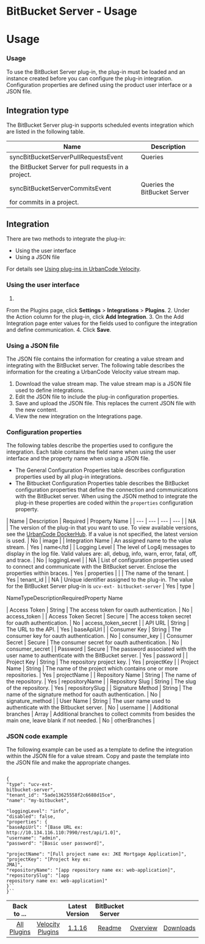 
BitBucket Server - Usage
========================

# Usage


### Usage



To use the BitBucket Server plug-in, the plug-in must be loaded and an instance created before you can
configure the plug-in integration. Configuration properties are defined using the product user interface or a JSON file.


Integration type
----------------

The BitBucket Server plug-in supports scheduled events integration which are
listed in the following table.


| Name | Description |
| --- | --- |
| syncBitBucketServerPullRequestsEvent | Queries
the BitBucket Server for pull requests in a project. |
| syncBitBucketServerCommitsEvent | Queries the BitBucket Server
for commits in a project. |

Integration
-----------

There are two methods to integrate the plug-in:

* Using the
user interface
* Using a JSON file

For details see [Using plug-ins in UrbanCode
Velocity](https://community.ibm.com/community/user/wasdevops/blogs/osman-burucu/2022/07/20/using-plug-ins-in-urbancode-velocity&preview=true).

### Using the user interface

1.
From the Plugins page, click **Settings** > **Integrations** > **Plugins**.
2. Under the Action column for the plug-in,
click **Add Integration**.
3. On the Add Integration page enter values for the fields used to configure the integration
and define communication.
4. Click **Save**.

### Using a JSON file

The JSON file contains the information for
creating a value stream and integrating with the BitBucket server. The following table describes the information for the
creating a UrbanCode Velocity value stream map.

1. Download the value stream map. The value stream map is a JSON file
used to define integrations.
2. Edit the JSON file to include the plug-in configuration properties.
3. Save and upload
the JSON file. This replaces the current JSON file with the new content.
4. View the new integration on the Integrations
page.

### Configuration properties

The following tables describe the properties used to configure the integration.
Each table contains the field name when using the user interface and the property name when using a JSON file.

* The
General Configuration Properties table describes configuration properties used by all plug-in integrations.
* The
Bitbucket Configuration Properties table describes the BitBucket configuration properties that define the connection and
communications with the BitBucket server. When using the JSON method to integrate the plug-in these properties are
coded within the `properties` configuration property.


| Name | Description | Required | Property Name |
| --- | ---
| --- | --- |
| NA | The version of the plug-in that you want to use. To view available versions, see the [UrbanCode
DockerHub](https://hub.docker.com/r/urbancode/ucv-ext-bitbucket-server/tags). If a value is not specified, the latest
version is used. | No | image |
| Integration Name | An assigned name to the value stream. | Yes | name</td |
| Logging
Level | The level of Log4j messages to display in the log file. Valid values are: all, debug, info, warn, error, fatal,
off, and trace. | No | loggingLevel |
| NA | List of configuration properties used to connect and communicate with the
BitBucket server. Enclose the properties within braces. | Yes | properties |
|  | The name of the tenant. | Yes |
tenant\_id |
| NA | Unique identifier assigned to the plug-in. The value for the BitBucket Server plug-in is `ucv-ext-
bitbucket-server` | Yes | type |

NameTypeDescriptionRequiredProperty Name


| Access Token | String | The access
token for oauth authentication. | No | access\_token |
| Access Token Secret | Secure | The access token secret for
oauth authentication. | No | access\_token\_secret |
| API URL | String | The URL to the API. | Yes | baseApiUrl |
|
Consumer Key | String | The consumer key for oauth authentication. | No | consumer\_key |
| Consumer Secret | Secure |
The consumer secret for oauth authentication. | No | consumer\_secret |
| Password | Secure | The password associated
with the user name to authenticate with the BitBucket server. | Yes | password |
| Project Key | String | The repository
project key. | Yes | projectKey |
| Project Name | String | The name of the project which contains one or more
repositories. | Yes | projectName |
| Repository Name | String | The name of the repository. | Yes | repositoryName |
|
Repository Slug | String | The slug of the repository. | Yes | repositorySlug |
| Signature Method | String | The name
of the signature method for oauth authentication. | No | signature\_method |
| User Name | String | The user name used
to authenticate with the Bitbucket server. | No | username |
| Additional branches | Array | Additional branches to
collect commits from besides the main one, leave blank if not needed. | No | otherBranches |

### JSON code example


The following example can be used as a template to define the integration within the JSON file for a value stream. Copy
and paste the template into the JSON file and make the appropriate changes.


```

{
"type": "ucv-ext-
bitbucket-server",
"tenant_id": "5ade13625558f2c6688d15ce",
"name": "my-bitbucket",

"loggingLevel": "info",
"disabled": false,
"properties": {
"baseApiUrl": "[Base URL ex:
http://10.134.116.110:7990/rest/api/1.0]",
"username": "admin",
"password": "[Basic user password]",

"projectName": "[Full project name ex: JKE Mortgage Application]",
"projectKey": "[Project key ex:
JMA]",
"repositoryName": "[app repository name ex: web-application]",
"repositorySlug": "[app
repository name ex: web-application]"
}``
}``

```



|Back to ...||Latest Version|BitBucket Server |||
| :---: | :---: | :---: | :---: | :---: | :---: |
|[All Plugins](../../index.md)|[Velocity Plugins](../README.md)|[1.1.16](https://raw.githubusercontent.com/UrbanCode/IBM-UCV-PLUGINS/main/files/ucv-ext-bitbucket-server/ucv-ext-bitbucket-server-1.1.16.tar.zip)|[Readme](README.md)|[Overview](overview.md)|[Downloads](downloads.md)|
